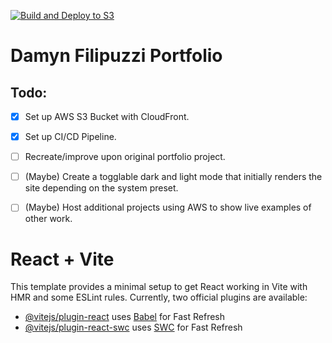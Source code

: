 [![Build and Deploy to S3](https://github.com/DamynFilipuzzi/portfolio-react/actions/workflows/build.yml/badge.svg)](https://github.com/DamynFilipuzzi/portfolio-react/actions/workflows/build.yml)

# Damyn Filipuzzi Portfolio


## **Todo:**
- [x] Set up AWS S3 Bucket with CloudFront.
- [x] Set up CI/CD Pipeline.
- [ ] Recreate/improve upon original portfolio project.
- [ ] (Maybe) Create a togglable dark and light mode that initially renders the site depending on the system preset.
- [ ] (Maybe) Host additional projects using AWS to show live examples of other work.


# React + Vite

This template provides a minimal setup to get React working in Vite with HMR and some ESLint rules.
Currently, two official plugins are available:

- [@vitejs/plugin-react](https://github.com/vitejs/vite-plugin-react/blob/main/packages/plugin-react/README.md) uses [Babel](https://babeljs.io/) for Fast Refresh
- [@vitejs/plugin-react-swc](https://github.com/vitejs/vite-plugin-react-swc) uses [SWC](https://swc.rs/) for Fast Refresh
